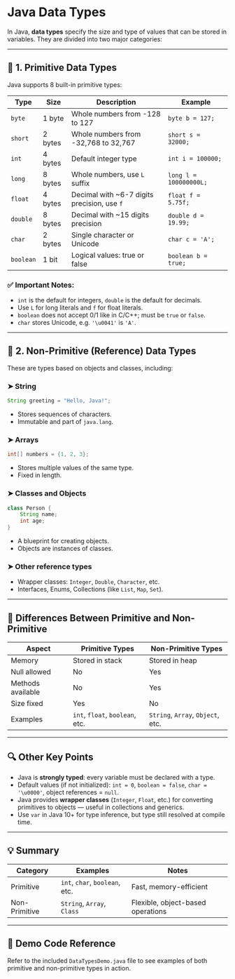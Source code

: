 
# Java Data Types

In Java, **data types** specify the size and type of values that can be stored in variables. They are divided into two major categories:

---

## 🔹 1. Primitive Data Types

Java supports 8 built-in primitive types:

| Type     | Size     | Description                                     | Example               |
|----------|----------|-------------------------------------------------|------------------------|
| `byte`   | 1 byte   | Whole numbers from -128 to 127                  | `byte b = 127;`        |
| `short`  | 2 bytes  | Whole numbers from -32,768 to 32,767            | `short s = 32000;`     |
| `int`    | 4 bytes  | Default integer type                            | `int i = 100000;`      |
| `long`   | 8 bytes  | Whole numbers, use `L` suffix                   | `long l = 100000000L;` |
| `float`  | 4 bytes  | Decimal with ~6-7 digits precision, use `f`     | `float f = 5.75f;`     |
| `double` | 8 bytes  | Decimal with ~15 digits precision               | `double d = 19.99;`    |
| `char`   | 2 bytes  | Single character or Unicode                     | `char c = 'A';`        |
| `boolean`| 1 bit    | Logical values: true or false                   | `boolean b = true;`    |

### ✅ Important Notes:
- `int` is the default for integers, `double` is the default for decimals.
- Use `L` for long literals and `f` for float literals.
- `boolean` does not accept 0/1 like in C/C++; must be `true` or `false`.
- `char` stores Unicode, e.g. `'\u0041'` is `'A'`.

---

## 🔹 2. Non-Primitive (Reference) Data Types

These are types based on objects and classes, including:

### ➤ String
```java
String greeting = "Hello, Java!";
```
- Stores sequences of characters.
- Immutable and part of `java.lang`.

### ➤ Arrays
```java
int[] numbers = {1, 2, 3};
```
- Stores multiple values of the same type.
- Fixed in length.

### ➤ Classes and Objects
```java
class Person {
    String name;
    int age;
}
```
- A blueprint for creating objects.
- Objects are instances of classes.

### ➤ Other reference types
- Wrapper classes: `Integer`, `Double`, `Character`, etc.
- Interfaces, Enums, Collections (like `List`, `Map`, `Set`).

---

## 🔸 Differences Between Primitive and Non-Primitive

| Aspect            | Primitive Types                  | Non-Primitive Types                |
|------------------|----------------------------------|------------------------------------|
| Memory            | Stored in stack                  | Stored in heap                     |
| Null allowed      | No                               | Yes                                |
| Methods available | No                               | Yes                                |
| Size fixed        | Yes                              | No                                 |
| Examples          | `int`, `float`, `boolean`, etc.  | `String`, `Array`, `Object`, etc.  |

---

## 🔍 Other Key Points

- Java is **strongly typed**: every variable must be declared with a type.
- Default values (if not initialized): `int = 0`, `boolean = false`, `char = '\u0000'`, object references = `null`.
- Java provides **wrapper classes** (`Integer`, `Float`, etc.) for converting primitives to objects — useful in collections and generics.
- Use `var` in Java 10+ for type inference, but type still resolved at compile time.

---

## 💡 Summary

| Category          | Examples                            | Notes                             |
|------------------|-------------------------------------|-----------------------------------|
| Primitive         | `int`, `char`, `boolean`, etc.      | Fast, memory-efficient            |
| Non-Primitive     | `String`, `Array`, `Class`          | Flexible, object-based operations |

---

## 🧪 Demo Code Reference

Refer to the included `DataTypesDemo.java` file to see examples of both primitive and non-primitive types in action.
